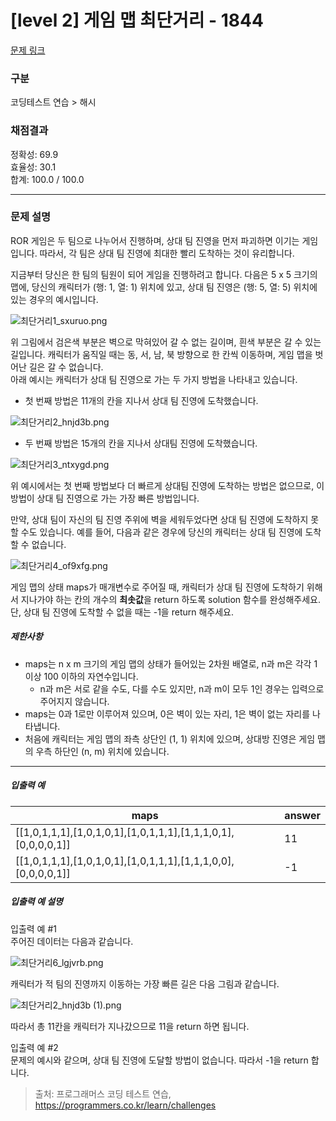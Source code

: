 # [level 2] 게임 맵 최단거리 - 1844

[문제 링크](https://school.programmers.co.kr/learn/courses/30/lessons/1844) 

### 구분

코딩테스트 연습 > 해시

### 채점결과

정확성: 69.9<br/>효율성: 30.1<br/>합계: 100.0 / 100.0

---

### 문제 설명

<p>ROR 게임은 두 팀으로 나누어서 진행하며, 상대 팀 진영을 먼저 파괴하면 이기는 게임입니다. 따라서, 각 팀은 상대 팀 진영에 최대한 빨리 도착하는 것이 유리합니다. </p>

<p>지금부터 당신은 한 팀의 팀원이 되어 게임을 진행하려고 합니다. 다음은 5 x 5 크기의 맵에, 당신의 캐릭터가 (행: 1, 열: 1) 위치에 있고, 상대 팀 진영은 (행: 5, 열: 5) 위치에 있는 경우의 예시입니다.</p>

<p><img src="https://grepp-programmers.s3.ap-northeast-2.amazonaws.com/files/production/dc3a1b49-13d3-4047-b6f8-6cc40b2702a7/%E1%84%8E%E1%85%AC%E1%84%83%E1%85%A1%E1%86%AB%E1%84%80%E1%85%A5%E1%84%85%E1%85%B51_sxuruo.png" title="" alt="최단거리1_sxuruo.png"></p>

<p>위 그림에서 검은색 부분은 벽으로 막혀있어 갈 수 없는 길이며, 흰색 부분은 갈 수 있는 길입니다. 캐릭터가 움직일 때는 동, 서, 남, 북 방향으로 한 칸씩 이동하며, 게임 맵을 벗어난 길은 갈 수 없습니다.<br>
아래 예시는 캐릭터가 상대 팀 진영으로 가는 두 가지 방법을 나타내고 있습니다.</p>

<ul>
<li>첫 번째 방법은 11개의 칸을 지나서 상대 팀 진영에 도착했습니다.</li>
</ul>

<p><img src="https://grepp-programmers.s3.ap-northeast-2.amazonaws.com/files/production/9d909e5a-ca95-4088-9df9-d84cb804b2b0/%E1%84%8E%E1%85%AC%E1%84%83%E1%85%A1%E1%86%AB%E1%84%80%E1%85%A5%E1%84%85%E1%85%B52_hnjd3b.png" title="" alt="최단거리2_hnjd3b.png"></p>

<ul>
<li>두 번째 방법은 15개의 칸을 지나서 상대팀 진영에 도착했습니다.</li>
</ul>

<p><img src="https://grepp-programmers.s3.ap-northeast-2.amazonaws.com/files/production/4b7cd629-a3c2-4e02-b748-a707211131de/%E1%84%8E%E1%85%AC%E1%84%83%E1%85%A1%E1%86%AB%E1%84%80%E1%85%A5%E1%84%85%E1%85%B53_ntxygd.png" title="" alt="최단거리3_ntxygd.png"></p>

<p>위 예시에서는 첫 번째 방법보다 더 빠르게 상대팀 진영에 도착하는 방법은 없으므로, 이 방법이 상대 팀 진영으로 가는 가장 빠른 방법입니다.</p>

<p>만약, 상대 팀이 자신의 팀 진영 주위에 벽을 세워두었다면 상대 팀 진영에 도착하지 못할 수도 있습니다. 예를 들어, 다음과 같은 경우에 당신의 캐릭터는 상대 팀 진영에 도착할 수 없습니다.</p>

<p><img src="https://grepp-programmers.s3.ap-northeast-2.amazonaws.com/files/production/d963b4bd-12e5-45da-9ca7-549e453d58a9/%E1%84%8E%E1%85%AC%E1%84%83%E1%85%A1%E1%86%AB%E1%84%80%E1%85%A5%E1%84%85%E1%85%B54_of9xfg.png" title="" alt="최단거리4_of9xfg.png"></p>

<p>게임 맵의 상태 maps가 매개변수로 주어질 때, 캐릭터가 상대 팀 진영에 도착하기 위해서 지나가야 하는 칸의 개수의 <strong>최솟값</strong>을 return 하도록 solution 함수를 완성해주세요. 단, 상대 팀 진영에 도착할 수 없을 때는 -1을 return 해주세요.</p>

<h5>제한사항</h5>

<ul>
<li>maps는 n x m 크기의 게임 맵의 상태가 들어있는 2차원 배열로, n과 m은 각각 1 이상 100 이하의 자연수입니다.

<ul>
<li>n과 m은 서로 같을 수도, 다를 수도 있지만, n과 m이 모두 1인 경우는 입력으로 주어지지 않습니다.</li>
</ul></li>
<li>maps는 0과 1로만 이루어져 있으며, 0은 벽이 있는 자리, 1은 벽이 없는 자리를 나타냅니다.</li>
<li>처음에 캐릭터는 게임 맵의 좌측 상단인 (1, 1) 위치에 있으며, 상대방 진영은 게임 맵의 우측 하단인 (n, m) 위치에 있습니다.</li>
</ul>

<hr>

<h5>입출력 예</h5>
<table class="table">
        <thead><tr>
<th>maps</th>
<th>answer</th>
</tr>
</thead>
        <tbody><tr>
<td>[[1,0,1,1,1],[1,0,1,0,1],[1,0,1,1,1],[1,1,1,0,1],[0,0,0,0,1]]</td>
<td>11</td>
</tr>
<tr>
<td>[[1,0,1,1,1],[1,0,1,0,1],[1,0,1,1,1],[1,1,1,0,0],[0,0,0,0,1]]</td>
<td>-1</td>
</tr>
</tbody>
      </table>
<h5>입출력 예 설명</h5>

<p>입출력 예 #1<br>
주어진 데이터는 다음과 같습니다.</p>

<p><img src="https://grepp-programmers.s3.ap-northeast-2.amazonaws.com/files/production/6db71f7f-58d3-4623-9fab-7cd99fa863a5/%E1%84%8E%E1%85%AC%E1%84%83%E1%85%A1%E1%86%AB%E1%84%80%E1%85%A5%E1%84%85%E1%85%B56_lgjvrb.png" title="" alt="최단거리6_lgjvrb.png"></p>

<p>캐릭터가 적 팀의 진영까지 이동하는 가장 빠른 길은 다음 그림과 같습니다.</p>

<p><img src="https://grepp-programmers.s3.ap-northeast-2.amazonaws.com/files/production/d223d017-b3e2-4772-9045-a565133d45ff/%E1%84%8E%E1%85%AC%E1%84%83%E1%85%A1%E1%86%AB%E1%84%80%E1%85%A5%E1%84%85%E1%85%B52_hnjd3b%20%281%29.png" title="" alt="최단거리2_hnjd3b (1).png"></p>

<p>따라서 총 11칸을 캐릭터가 지나갔으므로 11을 return 하면 됩니다.</p>

<p>입출력 예 #2<br>
문제의 예시와 같으며, 상대 팀 진영에 도달할 방법이 없습니다. 따라서 -1을 return 합니다.</p>


> 출처: 프로그래머스 코딩 테스트 연습, https://programmers.co.kr/learn/challenges
